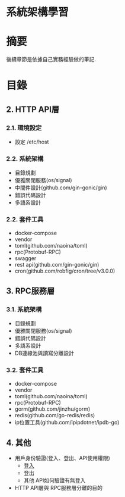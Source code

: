 # 系統架構學習

# 摘要

後續章節是依據自己實務經驗做的筆記. 

# 目錄

## 2. HTTP API層

### 2.1. 環境設定
- 設定 /etc/host

### 2.2. 系統架構
- 目錄規劃
- 優雅關閉服務(os/signal)
- 中間件設計(github.com/gin-gonic/gin)
- 錯誤代碼設計
- 多語系設計

### 2.2. 套件工具
- docker-compose
- vendor
- toml(github.com/naoina/toml)
- rpc(Protobuf-RPC)
- swagger
- rest api(github.com/gin-gonic/gin)
- cron(github.com/robfig/cron/tree/v3.0.0)

## 3. RPC服務層  

### 3.1. 系統架構
- 目錄規劃
- 優雅關閉服務(os/signal)
- 錯誤代碼設計
- 多語系設計
- DB連線池與讀寫分離設計

### 3.2. 套件工具
- docker-compose
- vendor
- toml(github.com/naoina/toml)
- rpc(Protobuf-RPC)
- gorm(github.com/jinzhu/gorm)
- redis(github.com/go-redis/redis)
- ip位置工具(github.com/ipipdotnet/ipdb-go)

## 4. 其他

- 用戶身份驗證(登入、登出、API使用權限)
    - [登入](https://github.com/lya79/systemdesign/blob/master/%E5%85%B6%E4%BB%96-%E7%94%A8%E6%88%B6%E8%BA%AB%E4%BB%BD%E9%A9%97%E8%AD%89-%E7%99%BB%E5%85%A5.md)
    - 登出
    - 其他 API如何驗證有無登入
- HTTP API層與 RPC服務層分離的目的